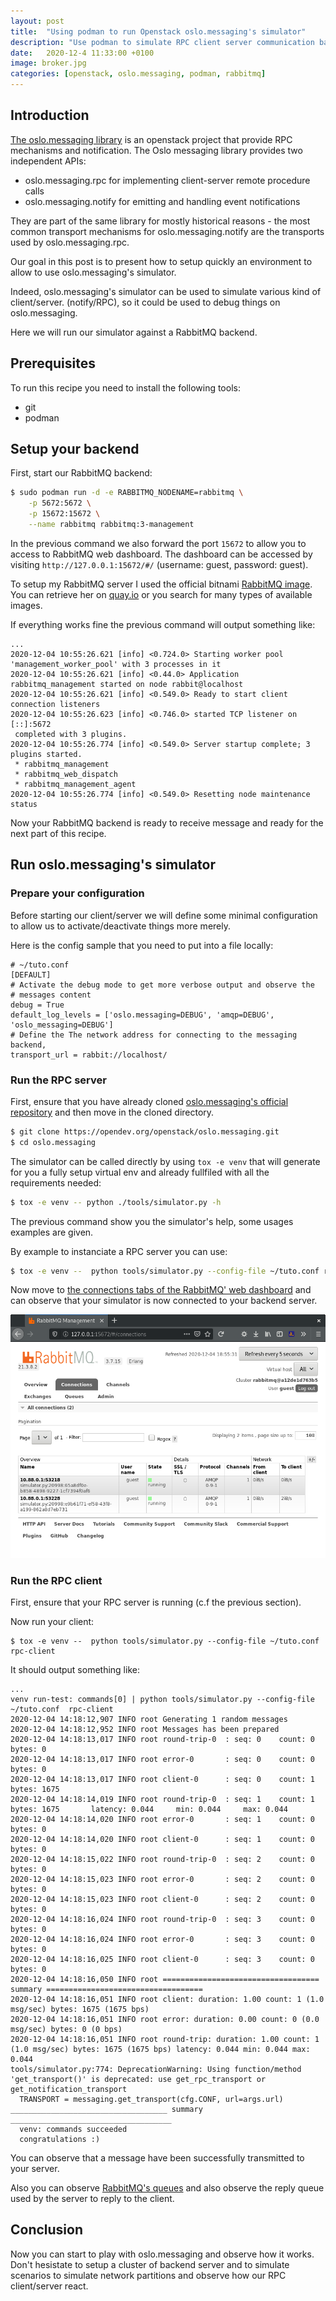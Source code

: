 ```yaml
---
layout: post
title:  "Using podman to run Openstack oslo.messaging's simulator"
description: "Use podman to simulate RPC client server communication based on RabbitMQ with Openstack oslo.messaging"
date:   2020-12-4 11:33:00 +0100
image: broker.jpg
categories: [openstack, oslo.messaging, podman, rabbitmq]
---
```

## Introduction

[The oslo.messaging library](https://docs.openstack.org/oslo.messaging/latest)
is an openstack project that provide RPC mechanisms and notification.
The Oslo messaging library provides two independent APIs:

 - oslo.messaging.rpc for implementing client-server remote procedure calls
 - oslo.messaging.notify for emitting and handling event notifications

They are part of the same library for mostly historical reasons - the most
common transport mechanisms for oslo.messaging.notify are the transports used
by oslo.messaging.rpc.

Our goal in this post is to present how to setup quickly an environment to
allow to use oslo.messaging's simulator.

Indeed, oslo.messaging's simulator can be used to simulate various kind
of client/server. (notify/RPC), so it could be used to debug things on
oslo.messaging.

Here we will run our simulator against a RabbitMQ backend.

## Prerequisites

To run this recipe you need to install the following tools:
- git
- podman

## Setup your backend

First, start our RabbitMQ backend:

```sh
$ sudo podman run -d -e RABBITMQ_NODENAME=rabbitmq \
    -p 5672:5672 \
    -p 15672:15672 \
    --name rabbitmq rabbitmq:3-management
```

In the previous command we also forward the port `15672` to allow you to access
to RabbitMQ web dashboard. The dashboard can be accessed by visiting
`http://127.0.0.1:15672/#/` (username: guest, password: guest).

To setup my RabbitMQ server I used the official bitnami [RabbitMQ image](https://quay.io/repository/bitnami/rabbitmq).
You can retrieve her on [quay.io](https://quay.io/) or you search for many types of available images.

If everything works fine the previous command will output something like:

```
...
2020-12-04 10:55:26.621 [info] <0.724.0> Starting worker pool 'management_worker_pool' with 3 processes in it
2020-12-04 10:55:26.621 [info] <0.44.0> Application rabbitmq_management started on node rabbit@localhost
2020-12-04 10:55:26.621 [info] <0.549.0> Ready to start client connection listeners
2020-12-04 10:55:26.623 [info] <0.746.0> started TCP listener on [::]:5672
 completed with 3 plugins.
2020-12-04 10:55:26.774 [info] <0.549.0> Server startup complete; 3 plugins started.
 * rabbitmq_management
 * rabbitmq_web_dispatch
 * rabbitmq_management_agent
2020-12-04 10:55:26.774 [info] <0.549.0> Resetting node maintenance status
```

Now your RabbitMQ backend is ready to receive message and ready for the next
part of this recipe.

## Run oslo.messaging's simulator

### Prepare your configuration

Before starting our client/server we will define some minimal configuration
to allow us to activate/deactivate things more merely.

Here is the config sample that you need to put into a file locally:

```
# ~/tuto.conf
[DEFAULT]
# Activate the debug mode to get more verbose output and observe the
# messages content
debug = True
default_log_levels = ['oslo.messaging=DEBUG', 'amqp=DEBUG', 'oslo_messaging=DEBUG']
# Define the The network address for connecting to the messaging backend,
transport_url = rabbit://localhost/
```

### Run the RPC server

First, ensure that you have already cloned
[oslo.messaging's official repository](https://opendev.org/openstack/oslo.messaging)
and then move in the cloned directory.

```sh
$ git clone https://opendev.org/openstack/oslo.messaging.git
$ cd oslo.messaging
```

The simulator can be called directly by using `tox -e venv` that will generate
for you a fully setup virtual env and already fullfiled with all the requirements needed:

```sh
$ tox -e venv -- python ./tools/simulator.py -h
```

The previous command show you the simulator's help, some usages examples are given.

By example to instanciate a RPC server you can use:

```sh
$ tox -e venv --  python tools/simulator.py --config-file ~/tuto.conf rpc-server
```

Now move to [the connections tabs of the RabbitMQ' web dashboard](http://127.0.0.1:15672/#/connectionshttp://127.0.0.1:15672/#/connections)
and can observe that your simulator is now connected to your backend server.

![RabbitMQ active Connections](/images/blog/rabbit-connection-simulator.png)

### Run the RPC client

First, ensure that your RPC server is running (c.f the previous section).

Now run your client:

```
$ tox -e venv --  python tools/simulator.py --config-file ~/tuto.conf rpc-client
```

It should output something like:

```
...
venv run-test: commands[0] | python tools/simulator.py --config-file ~/tuto.conf  rpc-client
2020-12-04 14:18:12,907 INFO root Generating 1 random messages
2020-12-04 14:18:12,952 INFO root Messages has been prepared
2020-12-04 14:18:13,017 INFO root round-trip-0  : seq: 0    count: 0      bytes: 0         
2020-12-04 14:18:13,017 INFO root error-0       : seq: 0    count: 0      bytes: 0         
2020-12-04 14:18:13,017 INFO root client-0      : seq: 0    count: 1      bytes: 1675      
2020-12-04 14:18:14,019 INFO root round-trip-0  : seq: 1    count: 1      bytes: 1675       latency: 0.044     min: 0.044     max: 0.044    
2020-12-04 14:18:14,020 INFO root error-0       : seq: 1    count: 0      bytes: 0         
2020-12-04 14:18:14,020 INFO root client-0      : seq: 1    count: 0      bytes: 0         
2020-12-04 14:18:15,022 INFO root round-trip-0  : seq: 2    count: 0      bytes: 0         
2020-12-04 14:18:15,023 INFO root error-0       : seq: 2    count: 0      bytes: 0         
2020-12-04 14:18:15,023 INFO root client-0      : seq: 2    count: 0      bytes: 0         
2020-12-04 14:18:16,024 INFO root round-trip-0  : seq: 3    count: 0      bytes: 0         
2020-12-04 14:18:16,024 INFO root error-0       : seq: 3    count: 0      bytes: 0         
2020-12-04 14:18:16,025 INFO root client-0      : seq: 3    count: 0      bytes: 0         
2020-12-04 14:18:16,050 INFO root =================================== summary ===================================
2020-12-04 14:18:16,051 INFO root client: duration: 1.00 count: 1 (1.0 msg/sec) bytes: 1675 (1675 bps)
2020-12-04 14:18:16,051 INFO root error: duration: 0.00 count: 0 (0.0 msg/sec) bytes: 0 (0 bps)
2020-12-04 14:18:16,051 INFO root round-trip: duration: 1.00 count: 1 (1.0 msg/sec) bytes: 1675 (1675 bps) latency: 0.044 min: 0.044 max: 0.044
tools/simulator.py:774: DeprecationWarning: Using function/method 'get_transport()' is deprecated: use get_rpc_transport or get_notification_transport
  TRANSPORT = messaging.get_transport(cfg.CONF, url=args.url)
___________________________________ summary ____________________________________
  venv: commands succeeded
  congratulations :)
```

You can observe that a message have been successfully transmitted to your server.

Also you can observe [RabbitMQ's queues](http://127.0.0.1:15672/#/queues)
and also observe the reply queue used by the server to reply to the client.

## Conclusion

Now you can start to play with oslo.messaging and observe how it works.
Don't hesistate to setup a cluster of backend server and to simulate scenarios
to simulate network partitions and observe how our RPC client/server react.
